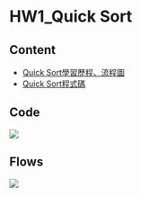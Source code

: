 # HW1_Quick Sort
## Content
* [Quick Sort學習歷程、流程圖](https://github.com/Yuni-wih/DSA-learning/blob/master/HW1/Quick%20Sort.ipynb)
* [Quick Sort程式碼](https://github.com/Yuni-wih/DSA-learning/blob/master/HW1/QuickSort.py)

## Code
![](https://i.imgur.com/DiGOc32.png)

## Flows
![](https://i.imgur.com/ReQ2xcA.jpg)

